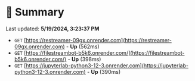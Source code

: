 # 📖 Summary
Last updated: **5/19/2024, 3:23:37 PM**

- `GET` [https://restreamer-09gx.onrender.com](https://restreamer-09gx.onrender.com) - **Up** (562ms)
- `GET` [https://filestreambot-b5k6.onrender.com/](https://filestreambot-b5k6.onrender.com/) - **Up** (398ms)
- `GET` [https://jupyterlab-python3-12-3.onrender.com](https://jupyterlab-python3-12-3.onrender.com) - **Up** (390ms)
